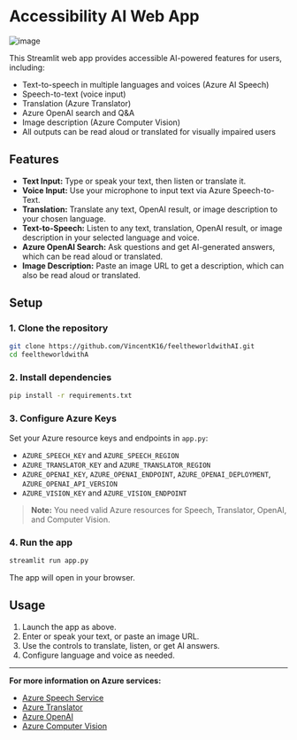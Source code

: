 # Accessibility AI Web App

![image](https://github.com/user-attachments/assets/ea5df7e2-91f9-494b-855c-006ed153c5fc)


This Streamlit web app provides accessible AI-powered features for users, including:
- Text-to-speech in multiple languages and voices (Azure AI Speech)
- Speech-to-text (voice input)
- Translation (Azure Translator)
- Azure OpenAI search and Q&A
- Image description (Azure Computer Vision)
- All outputs can be read aloud or translated for visually impaired users

## Features

- **Text Input:** Type or speak your text, then listen or translate it.
- **Voice Input:** Use your microphone to input text via Azure Speech-to-Text.
- **Translation:** Translate any text, OpenAI result, or image description to your chosen language.
- **Text-to-Speech:** Listen to any text, translation, OpenAI result, or image description in your selected language and voice.
- **Azure OpenAI Search:** Ask questions and get AI-generated answers, which can be read aloud or translated.
- **Image Description:** Paste an image URL to get a description, which can also be read aloud or translated.

## Setup

### 1. Clone the repository

```bash
git clone https://github.com/VincentK16/feeltheworldwithAI.git
cd feeltheworldwithA
```

### 2. Install dependencies

```bash
pip install -r requirements.txt
```

### 3. Configure Azure Keys

Set your Azure resource keys and endpoints in `app.py`:

- `AZURE_SPEECH_KEY` and `AZURE_SPEECH_REGION`
- `AZURE_TRANSLATOR_KEY` and `AZURE_TRANSLATOR_REGION`
- `AZURE_OPENAI_KEY`, `AZURE_OPENAI_ENDPOINT`, `AZURE_OPENAI_DEPLOYMENT`, `AZURE_OPENAI_API_VERSION`
- `AZURE_VISION_KEY` and `AZURE_VISION_ENDPOINT`

> **Note:** You need valid Azure resources for Speech, Translator, OpenAI, and Computer Vision.

### 4. Run the app

```bash
streamlit run app.py
```

The app will open in your browser.


## Usage

1. Launch the app as above.
2. Enter or speak your text, or paste an image URL.
3. Use the controls to translate, listen, or get AI answers.
4. Configure language and voice as needed.

---

**For more information on Azure services:**
- [Azure Speech Service](https://learn.microsoft.com/azure/cognitive-services/speech-service/)
- [Azure Translator](https://learn.microsoft.com/azure/cognitive-services/translator/)
- [Azure OpenAI](https://learn.microsoft.com/azure/cognitive-services/openai/)
- [Azure Computer Vision](https://learn.microsoft.com/azure/cognitive-services/computer-vision/)
